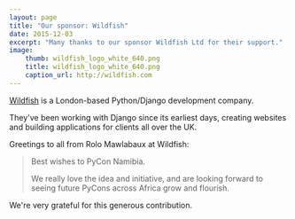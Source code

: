 ```yaml
---
layout: page
title: "Our sponsor: Wildfish"
date: 2015-12-03
excerpt: "Many thanks to our sponsor Wildfish Ltd for their support."
image:
    thumb: wildfish_logo_white_640.png
    title: wildfish_logo_white_640.png
    caption_url: http://wildfish.com
---
```

[Wildfish](http://wildfish.com) is a London-based Python/Django development company.

They've been working with Django since its earliest days, creating websites and building applications for clients all over the UK.

Greetings to all from Rolo Mawlabaux at Wildfish:

<blockquote>
<p>Best wishes to PyCon Namibia.</p>

<p>We really love the idea and initiative, and are looking forward to seeing future PyCons across Africa grow and flourish.</p>
</blockquote>

We're very grateful for this generous contribution.
